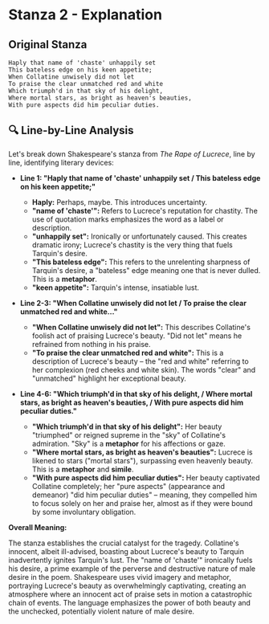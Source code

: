 # Stanza 2 - Explanation

## Original Stanza
```
Haply that name of 'chaste' unhappily set
This bateless edge on his keen appetite;
When Collatine unwisely did not let
To praise the clear unmatched red and white
Which triumph'd in that sky of his delight,
Where mortal stars, as bright as heaven's beauties,
With pure aspects did him peculiar duties.
```

## 🔍 Line-by-Line Analysis
Let's break down Shakespeare's stanza from *The Rape of Lucrece*, line by line, identifying literary devices:

* **Line 1: "Haply that name of 'chaste' unhappily set / This bateless edge on his keen appetite;"**

    * **Haply:** Perhaps, maybe.  This introduces uncertainty.
    * **"name of 'chaste'":**  Refers to Lucrece's reputation for chastity.  The use of quotation marks emphasizes the word as a label or description.
    * **"unhappily set":** Ironically or unfortunately caused.  This creates dramatic irony; Lucrece's chastity is the very thing that fuels Tarquin's desire.
    * **"This bateless edge":** This refers to the unrelenting sharpness of Tarquin's desire, a "bateless" edge meaning one that is never dulled.  This is a **metaphor**.
    * **"keen appetite":**  Tarquin's intense, insatiable lust.

* **Line 2-3: "When Collatine unwisely did not let / To praise the clear unmatched red and white..."**

    * **"When Collatine unwisely did not let":** This describes Collatine's foolish act of praising Lucrece's beauty.  "Did not let" means he refrained from nothing in his praise.
    * **"To praise the clear unmatched red and white":** This is a description of Lucrece's beauty – the "red and white" referring to her complexion (red cheeks and white skin). The words "clear" and "unmatched" highlight her exceptional beauty.

* **Line 4-6: "Which triumph'd in that sky of his delight, / Where mortal stars, as bright as heaven's beauties, / With pure aspects did him peculiar duties."**

    * **"Which triumph'd in that sky of his delight":**  Her beauty "triumphed" or reigned supreme in the "sky" of Collatine's admiration. "Sky" is a **metaphor** for his affections or gaze.
    * **"Where mortal stars, as bright as heaven's beauties":** Lucrece is likened to stars ("mortal stars"), surpassing even heavenly beauty. This is a **metaphor** and **simile**.
    * **"With pure aspects did him peculiar duties":**  Her beauty captivated Collatine completely; her "pure aspects" (appearance and demeanor) "did him peculiar duties" – meaning, they compelled him to focus solely on her and praise her, almost as if they were bound by some involuntary obligation.


**Overall Meaning:**

The stanza establishes the crucial catalyst for the tragedy.  Collatine's innocent, albeit ill-advised, boasting about Lucrece's beauty to Tarquin inadvertently ignites Tarquin's lust.  The "name of 'chaste'" ironically fuels his desire, a prime example of the perverse and destructive nature of male desire in the poem.  Shakespeare uses vivid imagery and metaphor, portraying Lucrece's beauty as overwhelmingly captivating, creating an atmosphere where an innocent act of praise sets in motion a catastrophic chain of events. The language emphasizes the power of both beauty and the unchecked, potentially violent nature of male desire.
